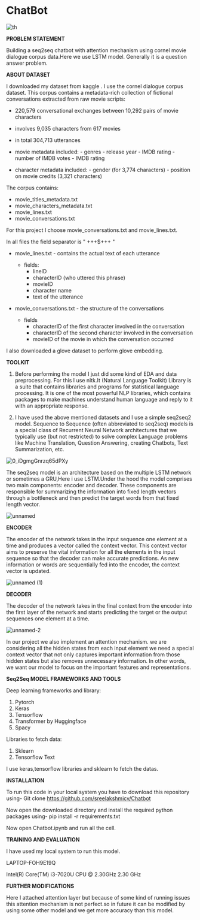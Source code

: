 # ChatBot

![th](https://user-images.githubusercontent.com/98879587/183256618-53de0d29-a6d8-4f01-a6c3-ffc62f8fb748.jpg)



**PROBLEM STATEMENT**

Building a seq2seq chatbot with attention mechanism using cornel movie dialogue corpus data.Here we use LSTM model.
Generally it is a question answer problem.

**ABOUT DATASET**

I downloaded my dataset from kaggle . I use the cornel dialogue corpus dataset.
This corpus contains a metadata-rich collection of fictional conversations extracted from raw movie scripts:

- 220,579 conversational exchanges between 10,292 pairs of movie characters
- involves 9,035 characters from 617 movies
- in total 304,713 utterances

- movie metadata included:
	   - genres
	   - release year
	   - IMDB rating
	   - number of IMDB votes
	   - IMDB rating
	   
- character metadata included:
	   - gender (for 3,774 characters)
	   - position on movie credits (3,321 characters)

The corpus contains:
- movie_titles_metadata.txt
- movie_characters_metadata.txt
- movie_lines.txt
- movie_conversations.txt

For this project I choose movie_conversations.txt and movie_lines.txt.

In all files the field separator is " +++$+++ "

- movie_lines.txt
	   - contains the actual text of each utterance
	- fields:
		 - lineID
		 - characterID (who uttered this phrase)
		 - movieID
		 - character name
		 - text of the utterance

- movie_conversations.txt
	   - the structure of the conversations
	- fields
		 - characterID of the first character involved in the conversation
		 - characterID of the second character involved in the conversation
		 - movieID of the movie in which the conversation occurred
		 
I also downloaded a glove dataset  to perform glove embedding.

**TOOLKIT**

1. Before performing the model I just did some kind of EDA and data preprocessing.
For this I use nltk.It (Natural Language Toolkit) Library is a suite that contains libraries and programs for statistical language processing. It is one of the most powerful NLP libraries, which contains packages to make machines understand human language and reply to it with an appropriate response.

2. I have used the above mentioned datasets and I use a simple seq2seq2 model.
Sequence to Sequence (often abbreviated to seq2seq) models is a special class of Recurrent Neural Network architectures that we typically use (but not restricted) to solve complex Language problems like Machine Translation, Question Answering, creating Chatbots, Text Summarization, etc.


![0_iDgmgGnrzq65dPXy](https://user-images.githubusercontent.com/98879587/183256712-dc620afb-0d69-4335-85fc-b46fc723912d.jpg)

The seq2seq model is an architecture based on the multiple LSTM network or sometimes a GRU,Here i use LSTM.Under the hood the model comprises two main components: encoder and decoder. These components are responsible for summarizing the information into fixed length vectors through a bottleneck and then predict the target words from that fixed length vector.

![unnamed](https://user-images.githubusercontent.com/98879587/183256979-312decc0-f6cf-43d7-8674-24495756e8d1.png)

**ENCODER**

The encoder of the network takes in the input sequence one element at a time and produces a vector called the context vector. This context vector aims to preserve the vital information for all the elements in the input sequence so that the decoder can make accurate predictions. 
As new information or words are sequentially fed into the encoder, the context vector is updated. 

![unnamed (1)](https://user-images.githubusercontent.com/98879587/183257077-0c03bf99-fac8-43cc-84fa-52a46703a71f.png)

**DECODER**

The decoder of the network takes in the final context from the encoder into the first layer of the network and starts predicting the target or the output sequences one element at a time. 

![unnamed-2](https://user-images.githubusercontent.com/98879587/183257184-90847c13-9ea2-47f4-9754-c660795205fc.png)

In our project we also implement an attention mechanism. we are considering all the hidden states from each input element we need a special context vector that not only captures important information from those hidden states but also removes unnecessary information. In other words, we want our model to focus on the important features and representations. 

**Seq2Seq MODEL FRAMEWORKS AND TOOLS**

Deep learning frameworks and library:
1. Pytorch
2. Keras
3. Tensorflow
4. Transformer by Huggingface
5. Spacy


Libraries to fetch data:
1. Sklearn
2. Tensorflow Text


I use keras,tensorflow libraries and sklearn to fetch the datas.

**INSTALLATION**

To run this code in your local system you have to download this repository using-
Git clone https://github.com/sreelakshmicv/Chatbot

Now open the downloaded directory and install the required python packages using-
pip install -r requirements.txt

Now open Chatbot.ipynb and run all the cell.

**TRAINING AND EVALUATION**

I have used my local system to run this model.

LAPTOP-FOH9E19Q

Intel(R) Core(TM) i3-7020U CPU @ 2.30GHz   2.30 GHz

**FURTHER MODIFICATIONS**

Here I attached attention layer but because of some kind of running issues this attention mechanism is not perfect.so in future it can be modified by using some other model and we get more accuracy than this model.






